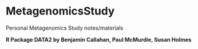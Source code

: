 # MetagenomicsStudy
Personal Metagenomics Study notes/materials

**R Package DATA2 by Benjamin Callahan, Paul McMurdie, Susan Holmes**
